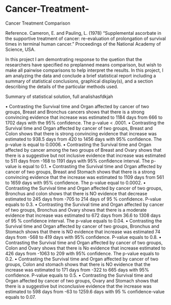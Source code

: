 # Cancer-Treatment-
Cancer Treatment Comparison

Reference. Cameron, E. and Pauling, L. (1978) “Supplemental ascorbate in the supportive treatment of cancer: re-evaluation of prolongation of survival times in terminal human cancer.” Proceedings of the National Academy of Science, USA.


In this project I am demontrating response to the quetion that the researchers have specified no preplanned means comparison, but wish to make all pairwise comparisons to help interpret the results. In this project, I am analyzing the data and conclude a brief statistical report including a summary of statistical conclusions, graphical display(s), and a section describing the details of the particular methods used.

Summary of statistical solution, full analishasfdkjah 




•	Contrasting the Survival time and Organ affected by cancer of two groups, Breast and Bronchus cancers shows that there is a strong convincing evidence that increase was estimated to 1184 days from 666 to 1702 days with the 95% confidence. The p-value < .0001.
•	Contrasting the Survival time and Organ affected by cancer of two groups, Breast and Colon shows that there is strong convincing evidence that increase was estimated to 938.5 days from 420 to 1456 days with 95% confidence. The p-value is equal to 0.0006.
•	Contrasting the Survival time and Organ affected by cancer among the two groups of Breast and Ovary shows that there is a suggestive but not inclusive evidence that increase was estimated to 511 days from -168 to 1191 days with 95% confidence interval. The p-value is equal to 0.1.
•	 Contrasting the Survival time and Organ affected by cancer of two groups, Breast and Stomach shows that there is a strong convincing evidence that the increase was estimated to 1109 days from 561 to 1659 days with 95% confidence. The p-value equal to 0.0002.
•	Contrasting the Survival time and Organ affected by cancer of two groups, Bronchus and colon shows that there is NO evidence that decrease estimated to 245 days from -705 to 214 days of 95 % confidence. P-value equals to 0.3.
•	Contrasting the Survival time and Organ affected by cancer of two groups, Bronchus and Ovary shows that there is a moderate evidence that increase was estimated to 672 days from 36.6 to 1308 days of 95 % confidence interval. The p-value equals to 0.04.
•	Contrasting the Survival time and Organ affected by cancer of two groups, Bronchus and Stomach shows that there is NO evidence that increase was estimated 74 days from -568 to 419 days with 95% confidence. P-value equals to 0.8.
•	Contrasting the Survival time and Organ affected by cancer of two groups, Colon and Ovary shows that there is No evidence that increase estimated to 426 days from -1063 to 209 with 95% confidence. The p-value equals to 0.2.
•	Contrasting the Survival time and Organ affected by cancer of two groups, Colon and stomach shows that there is NO evidence that the increase was estimated to 171 days from -322 to 665 days with 95% confidence. P-value equals to 0.5.
•	Contrasting the Survival time and Organ affected by cancer of two groups, Ovary and Stomach shows that there is a suggestive but inconclusive evidence that the increase was estimated to 598 days from -63 to 1259.6 days with 95 % confidence-value equals to 0.07.






